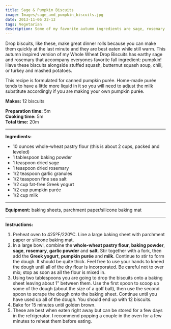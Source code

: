 ```yaml
---
title: Sage & Pumpkin Biscuits
image: Images/sage_and_pumpkin_biscuits.jpg
date: 2013-11-06 22-13
tags: Vegetarian
description: Some of my favorite autumn ingredients are sage, rosemary and pumpkin. These biscuits combine all three of these flavors and compliment many seasonal meals, especially big turkey dinners!
---
```

Drop biscuits, like these, make great dinner rolls because you can make them quickly at the last minute and they are best eaten while still warm. This autumn inspired version of my Whole Wheat Drop Biscuits has earthy sage and rosemary that accompany everyones favorite fall ingredient: pumpkin! Have these biscuits alongside stuffed squash, butternut squash soup, chili, or turkey and mashed potatoes. 

This recipe is formulated for canned pumpkin purée. Home-made purée tends to have a little more liquid in it so you will need to adjust the milk substitute accordingly if you are making your own pumpkin purée.

**Makes:** 12 biscuits

**Preparation time:** 5m  
**Cooking time:** 5m  
**Total time:** 20m

---

**Ingredients:**

- 10 ounces whole-wheat pastry flour (this is about 2 cups, packed and leveled)
- 1 tablespoon baking powder
- 1 teaspoon dried sage
- 1 teaspoon dried rosemary
- 1/2 teaspoon garlic granules
- 1/2  teaspoon fine sea salt
- 1/2 cup fat-free Greek yogurt
- 1/2 cup pumpkin purée
- 1/2 cup milk


---

**Equipment:** baking sheets, parchment paper/silicone baking mat

---

**Instructions:**

1. Preheat oven to 425ºF/220ºC. Line a large baking sheet with parchment paper or silicone baking mat.
1. In a large bowl, combine the **whole-wheat pastry flour**, **baking powder**, **sage**, **rosemary**, **garlic powder** and **salt**. Stir together with a fork, then add the **Greek yogurt**, **pumpkin purée** and **milk**. Continue to stir to form the dough. It should be quite thick. Feel free to use your hands to kneed the dough until all of the dry flour is incorporated. Be careful not to over mix; stop as soon as all the flour is mixed in.
1. Using two tablespoons you are going to drop the biscuits onto a baking sheet leaving about 1” between them. Use the first spoon to scoop up some of the dough (about the size of a golf ball), then use the second spoon to scrape the dough onto the baking sheet. Continue until you have used up all of the dough. You should end up with 12 biscuits.
1. Bake for 15 minutes until golden brown.
1. These are best when eaten right away but can be stored for a few days in the refrigerator. I recommend popping a couple in the oven for a few minutes to reheat them before eating.

